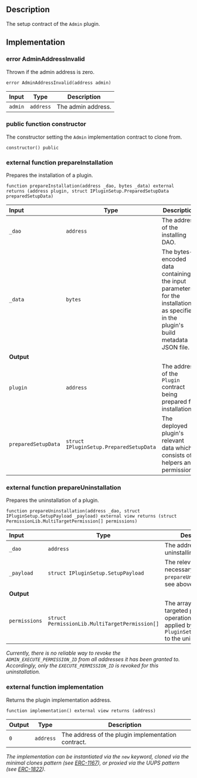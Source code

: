 ## Description

The setup contract of the `Admin` plugin.

## Implementation

### error AdminAddressInvalid

Thrown if the admin address is zero.

```solidity
error AdminAddressInvalid(address admin)
```

| Input   | Type      | Description        |
| :------ | --------- | ------------------ |
| `admin` | `address` | The admin address. |

### public function constructor

The constructor setting the `Admin` implementation contract to clone from.

```solidity
constructor() public
```

### external function prepareInstallation

Prepares the installation of a plugin.

```solidity
function prepareInstallation(address _dao, bytes _data) external returns (address plugin, struct IPluginSetup.PreparedSetupData preparedSetupData)
```

| Input               | Type                                    | Description                                                                                                                        |
| :------------------ | --------------------------------------- | ---------------------------------------------------------------------------------------------------------------------------------- |
| `_dao`              | `address`                               | The address of the installing DAO.                                                                                                 |
| `_data`             | `bytes`                                 | The bytes-encoded data containing the input parameters for the installation as specified in the plugin's build metadata JSON file. |
| **Output**          |                                         |
| `plugin`            | `address`                               | The address of the `Plugin` contract being prepared for installation.                                                              |
| `preparedSetupData` | `struct IPluginSetup.PreparedSetupData` | The deployed plugin's relevant data which consists of helpers and permissions.                                                     |

### external function prepareUninstallation

Prepares the uninstallation of a plugin.

```solidity
function prepareUninstallation(address _dao, struct IPluginSetup.SetupPayload _payload) external view returns (struct PermissionLib.MultiTargetPermission[] permissions)
```

| Input         | Type                                           | Description                                                                                                            |
| :------------ | ---------------------------------------------- | ---------------------------------------------------------------------------------------------------------------------- |
| `_dao`        | `address`                                      | The address of the uninstalling DAO.                                                                                   |
| `_payload`    | `struct IPluginSetup.SetupPayload`             | The relevant data necessary for the `prepareUninstallation`. see above.                                                |
| **Output**    |                                                |
| `permissions` | `struct PermissionLib.MultiTargetPermission[]` | The array of multi-targeted permission operations to be applied by the `PluginSetupProcessor` to the uninstalling DAO. |

_Currently, there is no reliable way to revoke the `ADMIN_EXECUTE_PERMISSION_ID` from all addresses it has been granted to. Accordingly, only the `EXECUTE_PERMISSION_ID` is revoked for this uninstallation._

### external function implementation

Returns the plugin implementation address.

```solidity
function implementation() external view returns (address)
```

| Output | Type      | Description                                        |
| ------ | --------- | -------------------------------------------------- |
| `0`    | `address` | The address of the plugin implementation contract. |

_The implementation can be instantiated via the `new` keyword, cloned via the minimal clones pattern (see [ERC-1167](https://eips.ethereum.org/EIPS/eip-1167)), or proxied via the UUPS pattern (see [ERC-1822](https://eips.ethereum.org/EIPS/eip-1822))._

<!--CONTRACT_END-->
